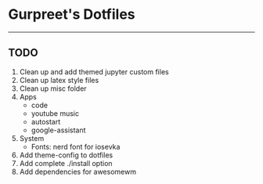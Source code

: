 # Gurpreet's Dotfiles

---

## TODO

1. Clean up and add themed jupyter custom files
2. Clean up latex style files
3. Clean up misc folder
3. Apps
    - code
    - youtube music
    - autostart
    - google-assistant
4. System
    - Fonts: nerd font for iosevka
5. Add theme-config to dotfiles
6. Add complete ./install option
7. Add dependencies for awesomewm
